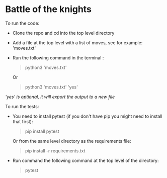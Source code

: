 # Battle of the knights

To run the code:

* Clone the repo and cd into the top level directory
* Add a file at the top level with a list of moves, see for example: 'moves.txt'
* Run the following command in the terminal :

  > python3 'moves.txt'

  Or

  > python3 'moves.txt' 'yes'

_'yes' is optional, it will export the output to a new file_

To run the tests:

* You need to install pytest (if you don't have pip you might need to install
  that first):

  > pip install pytest

  Or from the same level directory as the requirements file:

  > pip install -r requirements.txt

* Run command the following command at the top level of the directory:

  > pytest
